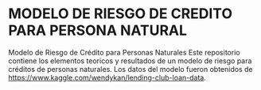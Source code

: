 # MODELO DE RIESGO DE CREDITO PARA PERSONA NATURAL
Modelo de Riesgo de Crédito para Personas Naturales
Este repositorio contiene los elementos teoricos y resultados de un modelo de riesgo para créditos de personas naturales.
Los datos del modelo fueron obtenidos de https://www.kaggle.com/wendykan/lending-club-loan-data.

